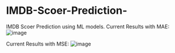 # IMDB-Scoer-Prediction-
IMDB Scoer Prediction using ML models. 
Current Results with MAE:
![image](https://user-images.githubusercontent.com/72432082/223422933-2162aac4-45eb-4356-a8b7-fc046de76dac.png)

Current Results with MSE:
![image](https://user-images.githubusercontent.com/72432082/223423019-e58a1ac9-90b1-4fe0-8de3-f989e7f825d1.png)
